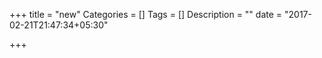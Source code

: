 +++
title = "new"
Categories = []
Tags = []
Description = ""
date = "2017-02-21T21:47:34+05:30"

+++

